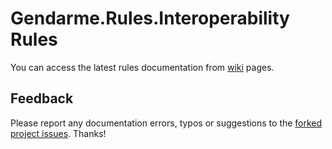# Gendarme.Rules.Interoperability Rules

You can access the latest rules documentation from [wiki](https://github.com/spouliot/gendarme/wiki/Gendarme.Rules.Interoperability%28git%29) pages.


## Feedback

Please report any documentation errors, typos or suggestions to the [forked project issues](https://github.com/JAD-SVK/Gendarme/issues). Thanks!

